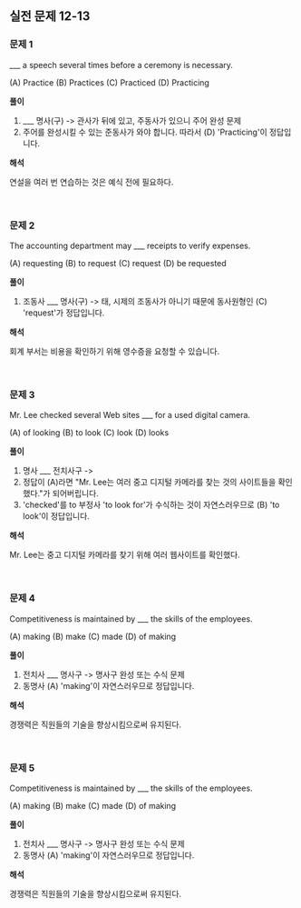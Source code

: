 ## 실전 문제 12-13
### 문제 1
___ a speech several times before a ceremony is necessary.

(A) Practice (B) Practices (C) Practiced (D) Practicing

**풀이**    
1. ___ 명사(구) -> 관사가 뒤에 있고, 주동사가 있으니 주어 완성 문제
2. 주어를 완성시킬 수 있는 준동사가 와야 합니다. 따라서 (D) 'Practicing'이 정답입니다.

**해석**    

연설을 여러 번 연습하는 것은 예식 전에 필요하다.

<br>

### 문제 2
The accounting department may ___ receipts to verify expenses.

(A) requesting (B) to request (C) request (D) be requested

**풀이**    
1. 조동사 ___ 명사(구) -> 태, 시제의 조동사가 아니기 때문에 동사원형인 (C) 'request'가 정답입니다.

**해석**    

회계 부서는 비용을 확인하기 위해 영수증을 요청할 수 있습니다.

<br>

### 문제 3
Mr. Lee checked several Web sites ___ for a used digital camera.

(A) of looking (B) to look (C) look (D) looks

**풀이**    
1. 명사 ___ 전치사구 -> 
2. 정답이 (A)라면 "Mr. Lee는 여러 중고 디지털 카메라를 찾는 것의 사이트들을 확인했다."가 되어버립니다.
3. 'checked'를 to 부정사 'to look for'가 수식하는 것이 자연스러우므로 (B) 'to look'이 정답입니다.

**해석**    

Mr. Lee는 중고 디지털 카메라를 찾기 위해 여러 웹사이트를 확인했다.

<br>

### 문제 4
Competitiveness is maintained by ___ the skills of the employees.

(A) making (B) make (C) made (D) of making

**풀이**    
1. 전치사 ___ 명사구 -> 명사구 완성 또는 수식 문제
2. 동명사 (A) 'making'이 자연스러우므로 정답입니다.

**해석**    

경쟁력은 직원들의 기술을 향상시킴으로써 유지된다.

<br>

### 문제 5
Competitiveness is maintained by ___ the skills of the employees.

(A) making (B) make (C) made (D) of making

**풀이**    
1. 전치사 ___ 명사구 -> 명사구 완성 또는 수식 문제
2. 동명사 (A) 'making'이 자연스러우므로 정답입니다.

**해석**    

경쟁력은 직원들의 기술을 향상시킴으로써 유지된다.


